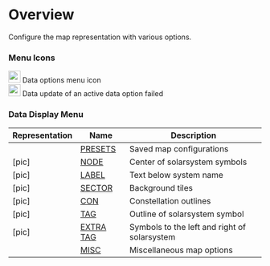 # Overview
Configure the map representation with various options.
### Menu Icons
<img src="https://raw.githubusercontent.com/Risingson/eedocs/master/docs/images/Node-100_off.png" width="24" height="24" border="0" style="opacity:0.9;"> Data options menu icon<br>
<img src="https://raw.githubusercontent.com/Risingson/eedocs/master/docs/images/NodeRed-100_on.png" width="24" height="24" border="0" style="opacity:0.9;"> Data update of an active data option failed

### Data Display Menu

| Representation| Name | Description |
|--|--|--|
| | [PRESETS](https://eveeye.readthedocs.io/en/latest/data/presets/) | Saved map configurations |
| [pic]| [NODE](https://eveeye.readthedocs.io/en/latest/data/node/) | Center of solarsystem symbols |
| [pic]| [LABEL](https://eveeye.readthedocs.io/en/latest/data/label/) | Text below system name|
|[pic]|  [SECTOR](https://eveeye.readthedocs.io/en/latest/data/sector/) | Background tiles |
|[pic]|  [CON](https://eveeye.readthedocs.io/en/latest/data/constellation/) | Constellation outlines |
| [pic]| [TAG](https://eveeye.readthedocs.io/en/latest/data/tag/) | Outline of solarsystem symbol |
|[pic]|  [EXTRA TAG](https://eveeye.readthedocs.io/en/latest/data/tag/) | Symbols to the left and right of solarsystem |
| | [MISC](https://eveeye.readthedocs.io/en/latest/data/misc/) | Miscellaneous map options |

<!--stackedit_data:
eyJoaXN0b3J5IjpbMTg1NDU4MzM4MSwxMzQwNDAxOTAxLDE4Nz
c2MjA2MTksMzQ4OTExMjI2XX0=
-->